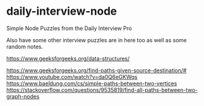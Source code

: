 # daily-interview-node
Simple Node Puzzles from the Daily Interview Pro


Also have some other interview puzzles are in here too as well as some random notes.


https://www.geeksforgeeks.org/data-structures/




https://www.geeksforgeeks.org/find-paths-given-source-destination/#
https://www.youtube.com/watch?v=da0Q6eGKWqs
https://www.baeldung.com/cs/simple-paths-between-two-vertices
https://stackoverflow.com/questions/9535819/find-all-paths-between-two-graph-nodes